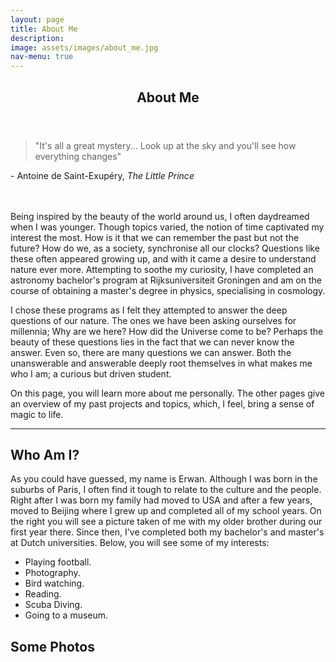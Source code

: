 ```yaml
---
layout: page
title: About Me
description:
image: assets/images/about_me.jpg
nav-menu: true
---
```


<!-- Main -->
<div id="main" class="alt">

<!-- One -->
<section id="one">
	<div class="inner">
		<header class="major">
			<h1>About Me</h1>
		</header>

<!-- Content -->
<blockquote>"It's all a great mystery... Look up at the sky and you'll see how everything changes"</blockquote> - Antoine de Saint-Exupéry, <i>The Little Prince</i>
<br><br><br>
<p>Being inspired by the beauty of the world around us, I often daydreamed when I was younger. Though topics varied, the notion of time captivated my interest the most. How is it that we can remember the past but not the future? How do we, as a society, synchronise all our clocks? Questions like these often appeared growing up, and with it came a desire to understand nature ever more. Attempting to soothe my curiosity, I have completed an astronomy bachelor's program at Rijksuniversiteit Groningen and am on the course of obtaining a master's degree in physics, specialising in cosmology. </p>
<p>I chose these programs as I felt they attempted to answer the deep questions of our nature. The ones we have been asking ourselves for millennia; Why are we here? How did the Universe come to be? Perhaps the beauty of these questions lies in the fact that we can never know the answer. Even so, there are many questions we can answer. Both the unanswerable and answerable deeply root themselves in what makes me who I am; a curious but driven student.</p> 
<p>On this page, you will learn more about me personally. The other pages give an overview of my past projects and topics, which, I feel, bring a sense of magic to life. </p>

<hr />
<h2> Who Am I? </h2>
<p><span class="image right"><img src="{% link assets/images/great_wall.JPG %}" alt="" /></span>As you could have guessed, my name is Erwan. Although I was born in the suburbs of Paris, I often find it tough to relate to the culture and the people. Right after I was born my family had moved to USA and after a few years, moved to Beijing where I grew up and completed all of my school years. On the right you will see a picture taken of me with my older brother during our first year there. Since then, I've completed both my bachelor's and master's at Dutch universities. Below, you will see some of my interests:</p>
<ul>
	<li>Playing football.</li>
	<li>Photography.</li>
	<li>Bird watching.</li>
	<li>Reading.</li>
	<li>Scuba Diving.</li>
	<li>Going to a museum.</li>
</ul>
	
<h2> Some Photos </h2>
<span class="image fit"><img src="{% link assets/images/watertown.jpg %}" alt="" /></span>
<div class="box alt">
	<div class="row 80% uniform">
		<div class="4u"><span class="image fit"><img src="{% link assets/images/mt_saint_michel.JPG %}" alt="" /></span></div>
		<div class="4u"><span class="image fit"><img src="{% link assets/images/bayeaux.jpg %}" alt="" /></span></div>
		<div class="4u"><span class="image fit"><img src="{% link assets/images/sunrise.jpg %}" alt="" /></span></div>
		<!-- Break -->
		<div class="4u"><span class="image fit"><img src="{% link assets/images/observatory.jpg %}" alt="" /></span></div>
		<div class="4u"><span class="image fit"><img src="{% link assets/images/planes.jpg %}" alt="" /></span></div>
		<div class="4u"><span class="image fit"><img src="{% link assets/images/poland.JPG %}" alt="" /></span></div>
		<!-- Break -->
		<div class="4u"><span class="image fit"><img src="{% link assets/images/factory.jpg %}" alt="" /></span></div>
		<div class="4u"><span class="image fit"><img src="{% link assets/images/bird_snow.JPG %}" alt="" /></span></div>
		<div class="4u"><span class="image fit"><img src="{% link assets/images/flowers.JPG %}" alt="" /></span></div>
	</div>
</div>
<span class="image fit"><img src="{% link assets/images/notre_dame.jpg %}" alt="" /></span>
<div class="box alt">
	<div class="row 80% uniform">
		<div class="4u"><span class="image fit"><img src="{% link assets/images/pic10.jpg %}" alt="" /></span></div>
		<div class="4u"><span class="image fit"><img src="{% link assets/images/pic08.jpg %}" alt="" /></span></div>
		<div class="4u"><span class="image fit"><img src="{% link assets/images/pic09.jpg %}" alt="" /></span></div>
		<!-- Break -->
		<div class="4u"><span class="image fit"><img src="{% link assets/images/pic09.jpg %}" alt="" /></span></div>
		<div class="4u"><span class="image fit"><img src="{% link assets/images/pic10.jpg %}" alt="" /></span></div>
		<div class="4u"><span class="image fit"><img src="{% link assets/images/pic09.jpg %}" alt="" /></span></div>
		<!-- Break -->
		<div class="4u"><span class="image fit"><img src="{% link assets/images/leiden_pane.png %}" alt="" /></span></div>
		<div class="4u"><span class="image fit"><img src="{% link assets/images/bird1.jpg %}" alt="" /></span></div>
		<div class="4u"><span class="image fit"><img src="{% link assets/images/pic09.jpg %}" alt="" /></span></div>
	</div>
</div>
<span class="image fit"><img src="{% link assets/images/leiden_port.jpg %}" alt="" /></span>
